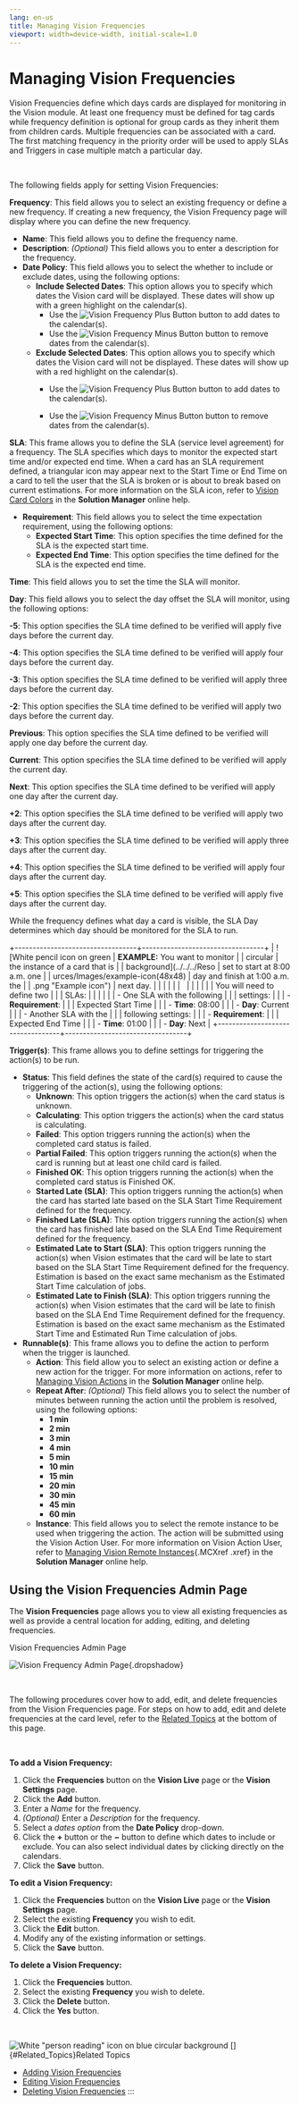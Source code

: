 ```yaml
---
lang: en-us
title: Managing Vision Frequencies
viewport: width=device-width, initial-scale=1.0
---
```


#  Managing Vision Frequencies

Vision Frequencies define which days cards are displayed for monitoring
in the Vision module. At least one frequency must be defined for tag
cards while frequency definition is optional for group cards as they
inherit them from children cards. Multiple frequencies can be associated
with a card. The first matching frequency in the priority order will be
used to apply SLAs and Triggers in case multiple match a particular day.

 

The following fields apply for setting Vision Frequencies:

**Frequency**: This field allows you to select an existing frequency or
define a new frequency. If creating a new frequency, the Vision
Frequency page will display where you can define the new frequency.

-   **Name**: This field allows you to define the frequency name.
-   **Description**: *(Optional)* This field allows you
    to enter a description for the frequency.
-   **Date Policy**: This field allows you to select the whether to
    include or exclude dates, using the following options:
    -   **Include Selected Dates**: This option allows you to specify
        which dates the Vision card will be displayed. These dates will
        show up with a green highlight on the calendar(s).
        -   Use the ![Vision Frequency Plus             Button](../../../Resources/Images/SM/Vision-Frequency-Plus-Button.png "Vision Frequency Plus Button")
            button to add dates to the calendar(s).
        -   Use the ![Vision Frequency Minus             Button](../../../Resources/Images/SM/Vision-Frequency-Minus-Button.png "Vision Frequency Minus Button")
            button to remove dates from the calendar(s).
    -   **Exclude Selected Dates**: This option allows you to specify
        which dates the Vision card will not be displayed. These dates
        will show up with a red highlight on the calendar(s).
        -   Use the ![Vision Frequency Plus             Button](../../../Resources/Images/SM/Vision-Frequency-Plus-Button.png "Vision Frequency Plus Button")
            button to add dates to the calendar(s).

        -   Use the ![Vision Frequency Minus             Button](../../../Resources/Images/SM/Vision-Frequency-Minus-Button.png "Vision Frequency Minus Button")
            button to remove dates from the calendar(s).

**SLA**: This frame allows you to define the SLA (service level
agreement) for a frequency. The SLA specifies which days to monitor the
expected start time and/or expected end time. When a card has an SLA
requirement defined, a triangular icon may appear next to the Start Time
or End Time on a card to tell the user that the SLA is broken or is
about to break based on current estimations. For more information on the
SLA icon, refer to [Vision Card Colors](Viewing-Cards-in-Vision-Live.md#Vision)
in the **Solution Manager** online help.

-   **Requirement**: This field allows you to select the time
    expectation requirement, using the following options:
    -   **Expected Start Time**: This option specifies the time defined
        for the SLA is the expected start time.
    -   **Expected End Time**: This option specifies the time defined
        for the SLA is the expected end time.

**Time**: This field allows you to set the time the SLA will monitor.

**Day**: This field allows you to select the day offset the SLA will
monitor, using the following options:

**-5**: This option specifies the SLA time defined to be verified will
apply five days before the current day.

**-4**: This option specifies the SLA time defined to be verified will
apply four days before the current day.

**-3**: This option specifies the SLA time defined to be verified will
apply three days before the current day.

**-2**: This option specifies the SLA time defined to be verified will
apply two days before the current day.

**Previous**: This option specifies the SLA time defined to be verified
will apply one day before the current day.

**Current**: This option specifies the SLA time defined to be verified
will apply the current day.

**Next**: This option specifies the SLA time defined to be verified will
apply one day after the current day.

**+2**: This option specifies the SLA time defined to be verified will
apply two days after the current day.

**+3**: This option specifies the SLA time defined to be verified will
apply three days after the current day.

**+4**: This option specifies the SLA time defined to be verified will
apply four days after the current day.

**+5**: This option specifies the SLA time defined to be verified will
apply five days after the current day.

While the frequency defines what day a card is visible, the SLA Day
determines which day should be monitored for the SLA to run.

+----------------------------------+----------------------------------+
| ![White pencil icon on green     | **EXAMPLE:** You want to monitor | | circular                         | the instance of a card that is   |
| background](../../../Reso        | set to start at 8:00 a.m. one    |
| urces/Images/example-icon(48x48) | day and finish at 1:00 a.m. the  |
| .png "Example icon") | next day.                        |
|                                  |                                  |
|                                  |                                  |
|                                  |                                  |
|                                  | You will need to define two      |
|                                  | SLAs:                            |
|                                  |                                  |
|                                  | -   One SLA with the following   |
|                                  |     settings:                    |
|                                  |     -   **Requirement**:         |
|                                  |         Expected Start Time      |
|                                  |     -   **Time**: 08:00          |
|                                  |     -   **Day**: Current         |
|                                  | -   Another SLA with the         |
|                                  |     following settings:          |
|                                  |     -   **Requirement**:         |
|                                  |         Expected End Time        |
|                                  |     -   **Time**: 01:00          |
|                                  |     -   **Day**: Next            |
+----------------------------------+----------------------------------+

**Trigger(s)**: This frame allows you to define settings for triggering
the action(s) to be run.

-   **Status**: This field defines the state of the card(s) required to
    cause the triggering of the action(s), using the following options:
    -   **Unknown**: This option triggers the action(s) when the card
        status is unknown.
    -   **Calculating**: This option triggers the action(s) when the
        card status is calculating.
    -   **Failed**: This option triggers running the action(s) when the
        completed card status is failed.
    -   **Partial Failed**: This option triggers running the action(s)
        when the card is running but at least one child card is failed.
    -   **Finished OK**: This option triggers running the action(s) when
        the completed card status is Finished OK.
    -   **Started Late (SLA)**: This option triggers running the
        action(s) when the card has started late based on the SLA Start
        Time Requirement defined for the frequency.
    -   **Finished Late (SLA)**: This option triggers running the
        action(s) when the card has finished late based on the SLA End
        Time Requirement defined for the frequency.
    -   **Estimated Late to Start (SLA)**: This option triggers running
        the action(s) when Vision estimates that the card will be late
        to start based on the SLA Start Time Requirement defined for the
        frequency. Estimation is based on the exact same mechanism as
        the Estimated Start Time calculation of jobs.
    -   **Estimated Late to Finish (SLA)**: This option triggers running
        the action(s) when Vision estimates that the card will be late
        to finish based on the SLA End Time Requirement defined for the
        frequency. Estimation is based on the exact same mechanism as
        the Estimated Start Time and Estimated Run Time calculation of
        jobs.
-   **Runnable(s)**: This frame allows you to define the action to
    perform when the trigger is launched.
    -   **Action**: This field allow you to select an existing action or
        define a new action for the trigger. For more information on
        actions, refer to [Managing Vision         Actions](Managing-Vision-Actions.md) in the
        **Solution Manager** online help.
    -   **Repeat After**: *(Optional)* This field allows
        you to select the number of minutes between running the action
        until the problem is resolved, using the following options:
        -   **1 min**
        -   **2 min**
        -   **3 min**
        -   **4 min**
        -   **5 min**
        -   **10 min**
        -   **15 min**
        -   **20 min**
        -   **30 min**
        -   **45 min**
        -   **60 min**
    -   **Instance**: This field allows you to select the remote
        instance to be used when triggering the action. The action will
        be submitted using the Vision Action User. For more information
        on Vision Action User, refer to [Managing Vision Remote         Instances](Managing-Vision-Remote-Instances.md){.MCXref
        .xref} in the **Solution Manager** online help.

## Using the Vision Frequencies Admin Page

The **Vision Frequencies** page allows you to view all existing
frequencies as well as provide a central location for adding, editing,
and deleting frequencies.

Vision Frequencies Admin Page

![Vision Frequency Admin Page](../../../Resources/Images/SM/Vision-Frequencies-Admin-Page.png "Vision Frequency Admin Page"){.dropshadow}

 

The following procedures cover how to add, edit, and delete frequencies
from the Vision Frequencies page. For steps on how to add, edit and
delete frequencies at the card level, refer to the [Related Topics](#Related_Topics) at the bottom of this page.

 

**To add a Vision Frequency:**

1.  Click the **Frequencies** button on the **Vision Live** page or the
    **Vision Settings** page.
2.  Click the **Add** button.
3.  Enter a *Name* for the frequency.
4.  *(Optional)* Enter a *Description* for the
    frequency.
5.  Select a *dates option* from the **Date Policy** drop-down.
6.  Click the **+** button or the **−** button to define which dates to
    include or exclude. You can also select individual dates by clicking
    directly on the calendars.
7.  Click the **Save** button.

**To edit a Vision Frequency:**

1.  Click the **Frequencies** button on the **Vision Live** page or the
    **Vision Settings** page.
2.  Select the existing **Frequency** you wish to edit.
3.  Click the **Edit** button.
4.  Modify any of the existing information or settings.
5.  Click the **Save** button.

**To delete a Vision Frequency:**

1.  Click the **Frequencies** button.
2.  Select the existing **Frequency** you wish to delete.
3.  Click the **Delete** button.
4.  Click the **Yes** button.

 

![White \"person reading\" icon on blue circular background](../../../Resources/Images/moreinfo-icon(48x48).png "More Info icon")
[]{#Related_Topics}Related Topics 
-   [Adding Vision     Frequencies](Adding-Vision-Frequencies.md)
-   [Editing Vision     Frequencies](Editing-Vision-Frequencies.md)
-   [Deleting Vision     Frequencies](Deleting-Vision-Frequencies.md)
:::

 

